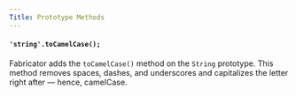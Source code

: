 ```yaml
---
Title: Prototype Methods
---
```


#### `'string'.toCamelCase();`

Fabricator adds the `toCamelCase()` method on the `String` prototype. This method removes spaces, dashes, and underscores and capitalizes the letter right after — hence, camelCase.
